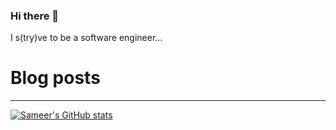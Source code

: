 ### Hi there 👋

I s(try)ve to be a software engineer...

# Blog posts
<!-- BLOG-POST-LIST:START -->
<!-- BLOG-POST-LIST:END -->

---

[![Sameer's GitHub stats](https://github-readme-stats.vercel.app/api?username=monsieurshaik)](https://github.com/anuraghazra/github-readme-stats)
